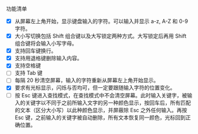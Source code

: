 功能清单
- [x] 从屏幕左上⻆开始，显⽰键盘输⼊的字符。可以输⼊并显⽰ a-z, A-Z 和 0-9 字符。
- [x] ⼤⼩写切换包括 Shift 组合键以及⼤写锁定两种⽅式。⼤写锁定后再⽤ Shift 组合键将会输⼊⼩写字⺟。
- [x] ⽀持回⻋键换⾏。
- [x] ⽀持⽤退格键删除输⼊内容。
- [x] 支持空格键
- [ ] 支持 Tab 键
- [ ] 每隔 20 秒清空屏幕，输⼊的字符重新从屏幕左上⻆开始显⽰。
- [x] 要求有光标显⽰，闪烁与否均可，但⼀定要跟随输⼊字符的位置变化。
- [ ] 按 Esc 键进⼊查找模式，在查找模式中不会清空屏幕。此时输⼊关键字，被输⼊的关键字以不同于之前所输⼊⽂字的另⼀种颜⾊显⽰，按回⻋后，所有匹配的⽂本（区分⼤⼩写）以此种颜⾊显⽰，并屏蔽除 Esc 之外任何输⼊。再按 Esc 键，之前输⼊的关键字被⾃动删除，所有⽂本恢复同⼀颜⾊，光标回到正确位置。